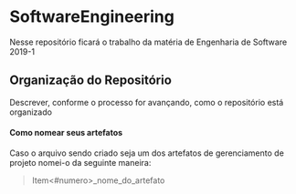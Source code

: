 # SoftwareEngineering
Nesse repositório ficará o trabalho da matéria de Engenharia de Software 2019-1

## Organização do Repositório
Descrever, conforme o processo for avançando, como o repositório está organizado

#### Como nomear seus artefatos
Caso o arquivo sendo criado seja um dos artefatos de gerenciamento de projeto nomei-o da seguinte maneira:
>Item<#numero>_nome_do_artefato